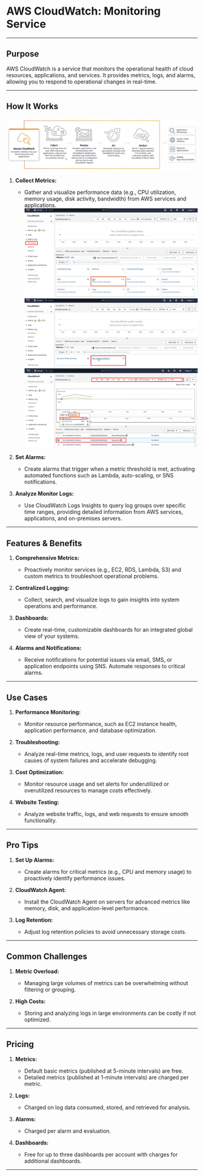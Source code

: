 # **AWS CloudWatch: Monitoring Service**

---

## **Purpose**

AWS CloudWatch is a service that monitors the operational health of cloud resources, applications, and services. It provides metrics, logs, and alarms, allowing you to respond to operational changes in real-time.

---

## **How It Works**
![cw](Assets/cw1.png)
1. **Collect Metrics:**
   - Gather and visualize performance data (e.g., CPU utilization, memory usage, disk activity, bandwidth) from AWS services and applications.
![cw](Assets/cw2.png)
![cw](Assets/cw3.png)
![cw](Assets/cw4.png)

2. **Set Alarms:**
   - Create alarms that trigger when a metric threshold is met, activating automated functions such as Lambda, auto-scaling, or SNS notifications.

3. **Analyze Monitor Logs:**
    - Use CloudWatch Logs Insights to query log groups over specific time ranges, providing detailed information from AWS services, applications, and on-premises servers.


---

## **Features & Benefits**

1. **Comprehensive Metrics:**
   - Proactively monitor services (e.g., EC2, RDS, Lambda, S3) and custom metrics to troubleshoot operational problems.

2. **Centralized Logging:**
   - Collect, search, and visualize logs to gain insights into system operations and performance.

3. **Dashboards:**
    - Create real-time, customizable dashboards for an integrated global view of your systems.


4. **Alarms and Notifications:**
   - Receive notifications for potential issues via email, SMS, or application endpoints using SNS. Automate responses to critical alarms.


---

## **Use Cases**

1. **Performance Monitoring:**
   - Monitor resource performance, such as EC2 instance health, application performance, and database optimization.

2. **Troubleshooting:**
   - Analyze real-time metrics, logs, and user requests to identify root causes of system failures and accelerate debugging.

3. **Cost Optimization:**
   - Monitor resource usage and set alerts for underutilized or overutilized resources to manage costs effectively.

4. **Website Testing:**
   - Analyze website traffic, logs, and web requests to ensure smooth functionality. 

---

## **Pro Tips**

1. **Set Up Alarms:**
   - Create alarms for critical metrics (e.g., CPU and memory usage) to proactively identify performance issues.

2. **CloudWatch Agent:**
   - Install the CloudWatch Agent on servers for advanced metrics like memory, disk, and application-level performance.

4. **Log Retention:**
   - Adjust log retention policies to avoid unnecessary storage costs.

---

## **Common Challenges**

1. **Metric Overload:**
   - Managing large volumes of metrics can be overwhelming without filtering or grouping.

2. **High Costs:**
   - Storing and analyzing logs in large environments can be costly if not optimized.


---

## **Pricing**

1. **Metrics:**
   - Default basic metrics (published at 5-minute intervals) are free.
   - Detailed metrics (published at 1-minute intervals) are charged per metric.

2. **Logs:**
   - Charged on log data consumed, stored, and retrieved for analysis.

3. **Alarms:**
   - Charged per alarm and evaluation.

4. **Dashboards:**
   - Free for up to three dashboards per account with charges for additional dashboards.

---